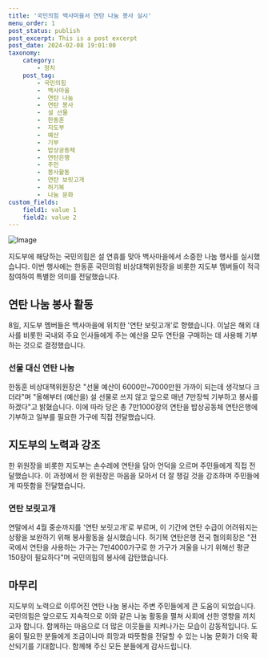 ```yaml
---
title: '국민의힘 백사마을서 연탄 나눔 봉사 실시'
menu_order: 1
post_status: publish
post_excerpt: This is a post excerpt
post_date: 2024-02-08 19:01:00
taxonomy:
    category:
        - 정치
    post_tag:
        - 국민의힘
        -  백사마을
        -  연탄 나눔
        -  연탄 봉사
        -  설 선물
        -  한동훈
        -  지도부
        -  예산
        -  기부
        -  밥상공동체
        -  연탄은행
        -  주민
        -  봉사활동
        -  연탄 보릿고개
        -  허기복
        -  나눔 문화
custom_fields:
    field1: value 1
    field2: value 2
---
```


![Image](https://imgnews.pstatic.net/image/018/2024/02/08/0005670723_001_20240208145901037.jpg?type=w647)

지도부에 해당하는 국민의힘은 설 연휴를 맞아 백사마을에서 소중한 나눔 행사를 실시했습니다. 이번 행사에는 한동훈 국민의힘 비상대책위원장을 비롯한 지도부 멤버들이 적극 참여하여 특별한 의미를 전달했습니다.
## 연탄 나눔 봉사 활동
8일, 지도부 멤버들은 백사마을에 위치한 '연탄 보릿고개'로 향했습니다. 이날은 해외 대사를 비롯한 국내외 주요 인사들에게 주는 예산을 모두 연탄을 구매하는 데 사용해 기부하는 것으로 결정했습니다.
### 선물 대신 연탄 나눔
한동훈 비상대책위원장은 "선물 예산이 6000만~7000만원 가까이 되는데 생각보다 크더라"며 "올해부터 (예산을) 설 선물로 쓰지 않고 앞으로 매년 7만장씩 기부하고 봉사를 하겠다"고 밝혔습니다. 이에 따라 당은 총 7만1000장의 연탄을 밥상공동체 연탄은행에 기부하고 일부를 필요한 가구에 직접 전달했습니다.
## 지도부의 노력과 강조
한 위원장을 비롯한 지도부는 손수레에 연탄을 담아 언덕을 오르며 주민들에게 직접 전달했습니다. 이 과정에서 한 위원장은 마음을 모아서 더 잘 챙길 것을 강조하며 주민들에게 따뜻함을 전달했습니다.
### 연탄 보릿고개
연말에서 4월 중순까지를 '연탄 보릿고개'로 부르며, 이 기간에 연탄 수급이 어려워지는 상황을 보완하기 위해 봉사활동을 실시했습니다. 허기복 연탄은행 전국 협의회장은 "전국에서 연탄을 사용하는 가구는 7만4000가구로 한 가구가 겨울을 나기 위해선 평균 150장이 필요하다"며 국민의힘의 봉사에 감탄했습니다.
## 마무리
지도부의 노력으로 이루어진 연탄 나눔 봉사는 주변 주민들에게 큰 도움이 되었습니다. 국민의힘은 앞으로도 지속적으로 이와 같은 나눔 활동을 펼쳐 사회에 선한 영향을 끼치고자 합니다. 함께하는 마음으로 더 많은 이웃들을 지켜나가는 모습이 감동적입니다. 도움이 필요한 분들에게 조금이나마 희망과 따뜻함을 전달할 수 있는 나눔 문화가 더욱 확산되기를 기대합니다. 함께해 주신 모든 분들에게 감사드립니다.

